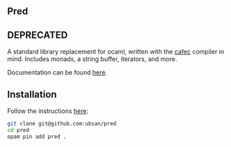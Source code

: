 Pred
---

DEPRECATED
---

A standard library replacement for ocaml,
written with the [cafec][cafec] compiler in mind.
Includes monads, a string buffer, iterators,
and more.

Documentation can be found [here][docs].

Installation
---

Follow the instructions [here][opam-pin]:

```bash
git clone git@github.com:ubsan/pred
cd pred
opam pin add pred .
```

[cafec]: https://www.github.com/ubsan/cafe-re
[docs]: https://ubsan.github.io/pred/pred/Pred
[opam-pin]: https://opam.ocaml.org/doc/Packaging.html
